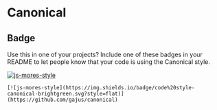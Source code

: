 # Canonical

## Badge

Use this in one of your projects? Include one of these badges in your README to let people know that your code is using the Canonical style.

[![js-mores-style](https://img.shields.io/badge/code%20style-canonical-brightgreen.svg?style=flat)](https://github.com/gajus/canonical)

```
[![js-mores-style](https://img.shields.io/badge/code%20style-canonical-brightgreen.svg?style=flat)](https://github.com/gajus/canonical)
```

